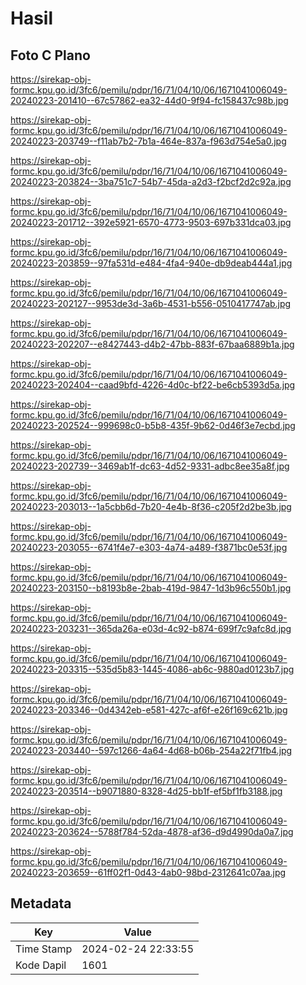 # Hasil

## Foto C Plano

https://sirekap-obj-formc.kpu.go.id/3fc6/pemilu/pdpr/16/71/04/10/06/1671041006049-20240223-201410--67c57862-ea32-44d0-9f94-fc158437c98b.jpg

https://sirekap-obj-formc.kpu.go.id/3fc6/pemilu/pdpr/16/71/04/10/06/1671041006049-20240223-203749--f11ab7b2-7b1a-464e-837a-f963d754e5a0.jpg

https://sirekap-obj-formc.kpu.go.id/3fc6/pemilu/pdpr/16/71/04/10/06/1671041006049-20240223-203824--3ba751c7-54b7-45da-a2d3-f2bcf2d2c92a.jpg

https://sirekap-obj-formc.kpu.go.id/3fc6/pemilu/pdpr/16/71/04/10/06/1671041006049-20240223-201712--392e5921-6570-4773-9503-697b331dca03.jpg

https://sirekap-obj-formc.kpu.go.id/3fc6/pemilu/pdpr/16/71/04/10/06/1671041006049-20240223-203859--97fa531d-e484-4fa4-940e-db9deab444a1.jpg

https://sirekap-obj-formc.kpu.go.id/3fc6/pemilu/pdpr/16/71/04/10/06/1671041006049-20240223-202127--9953de3d-3a6b-4531-b556-0510417747ab.jpg

https://sirekap-obj-formc.kpu.go.id/3fc6/pemilu/pdpr/16/71/04/10/06/1671041006049-20240223-202207--e8427443-d4b2-47bb-883f-67baa6889b1a.jpg

https://sirekap-obj-formc.kpu.go.id/3fc6/pemilu/pdpr/16/71/04/10/06/1671041006049-20240223-202404--caad9bfd-4226-4d0c-bf22-be6cb5393d5a.jpg

https://sirekap-obj-formc.kpu.go.id/3fc6/pemilu/pdpr/16/71/04/10/06/1671041006049-20240223-202524--999698c0-b5b8-435f-9b62-0d46f3e7ecbd.jpg

https://sirekap-obj-formc.kpu.go.id/3fc6/pemilu/pdpr/16/71/04/10/06/1671041006049-20240223-202739--3469ab1f-dc63-4d52-9331-adbc8ee35a8f.jpg

https://sirekap-obj-formc.kpu.go.id/3fc6/pemilu/pdpr/16/71/04/10/06/1671041006049-20240223-203013--1a5cbb6d-7b20-4e4b-8f36-c205f2d2be3b.jpg

https://sirekap-obj-formc.kpu.go.id/3fc6/pemilu/pdpr/16/71/04/10/06/1671041006049-20240223-203055--6741f4e7-e303-4a74-a489-f3871bc0e53f.jpg

https://sirekap-obj-formc.kpu.go.id/3fc6/pemilu/pdpr/16/71/04/10/06/1671041006049-20240223-203150--b8193b8e-2bab-419d-9847-1d3b96c550b1.jpg

https://sirekap-obj-formc.kpu.go.id/3fc6/pemilu/pdpr/16/71/04/10/06/1671041006049-20240223-203231--365da26a-e03d-4c92-b874-699f7c9afc8d.jpg

https://sirekap-obj-formc.kpu.go.id/3fc6/pemilu/pdpr/16/71/04/10/06/1671041006049-20240223-203315--535d5b83-1445-4086-ab6c-9880ad0123b7.jpg

https://sirekap-obj-formc.kpu.go.id/3fc6/pemilu/pdpr/16/71/04/10/06/1671041006049-20240223-203346--0d4342eb-e581-427c-af6f-e26f169c621b.jpg

https://sirekap-obj-formc.kpu.go.id/3fc6/pemilu/pdpr/16/71/04/10/06/1671041006049-20240223-203440--597c1266-4a64-4d68-b06b-254a22f71fb4.jpg

https://sirekap-obj-formc.kpu.go.id/3fc6/pemilu/pdpr/16/71/04/10/06/1671041006049-20240223-203514--b9071880-8328-4d25-bb1f-ef5bf1fb3188.jpg

https://sirekap-obj-formc.kpu.go.id/3fc6/pemilu/pdpr/16/71/04/10/06/1671041006049-20240223-203624--5788f784-52da-4878-af36-d9d4990da0a7.jpg

https://sirekap-obj-formc.kpu.go.id/3fc6/pemilu/pdpr/16/71/04/10/06/1671041006049-20240223-203659--61ff02f1-0d43-4ab0-98bd-2312641c07aa.jpg


## Metadata

| Key        | Value               |
| ---------- | ------------------- |
| Time Stamp | 2024-02-24 22:33:55 |
| Kode Dapil | 1601                |



